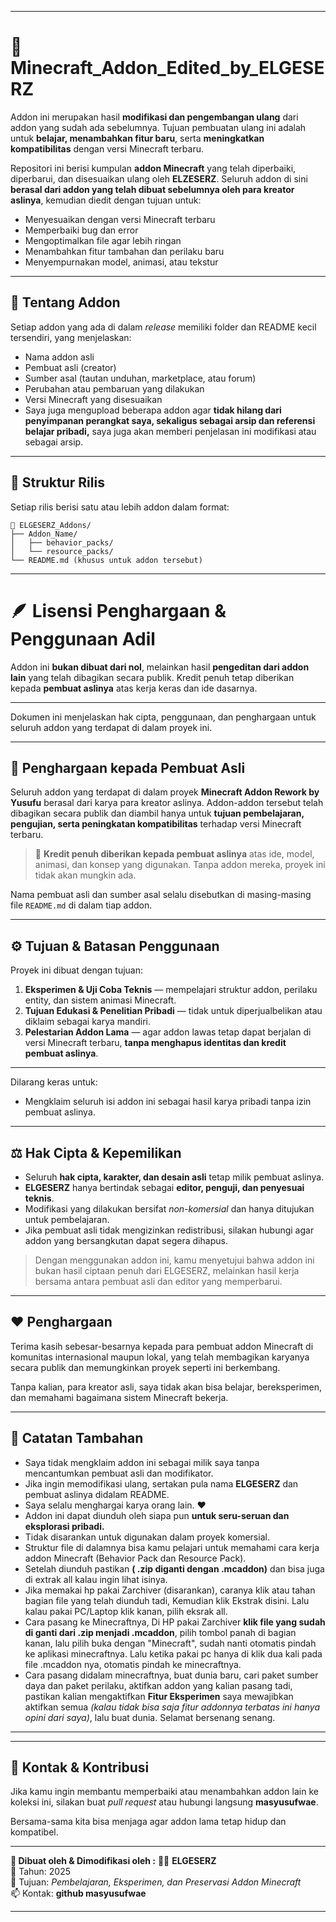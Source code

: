 
---

# 🧩 Minecraft_Addon_Edited_by_ELGESERZ

Addon ini merupakan hasil **modifikasi dan pengembangan ulang** dari addon yang sudah ada sebelumnya.
Tujuan pembuatan ulang ini adalah untuk **belajar, menambahkan fitur baru**, serta **meningkatkan kompatibilitas** dengan versi Minecraft terbaru.

Repositori ini berisi kumpulan **addon Minecraft** yang telah diperbaiki, diperbarui, dan disesuaikan ulang oleh **ELZESERZ**.
Seluruh addon di sini **berasal dari addon yang telah dibuat sebelumnya oleh para kreator aslinya**, kemudian diedit dengan tujuan untuk:

* Menyesuaikan dengan versi Minecraft terbaru
* Memperbaiki bug dan error
* Mengoptimalkan file agar lebih ringan
* Menambahkan fitur tambahan dan perilaku baru
* Menyempurnakan model, animasi, atau tekstur

---

## 📖 Tentang Addon

Setiap addon yang ada di dalam *release* memiliki folder dan README kecil tersendiri, yang menjelaskan:

* Nama addon asli
* Pembuat asli (creator)
* Sumber asal (tautan unduhan, marketplace, atau forum)
* Perubahan atau pembaruan yang dilakukan
* Versi Minecraft yang disesuaikan
* Saya juga mengupload beberapa addon agar **tidak hilang dari penyimpanan perangkat saya, sekaligus sebagai arsip dan referensi belajar pribadi,**
saya juga akan memberi penjelasan ini modifikasi atau sebagai arsip.
---

## 🧱 Struktur Rilis

Setiap rilis berisi satu atau lebih addon dalam format:

```
📁 ELGESERZ_Addons/
├── Addon_Name/
│   ├── behavior_packs/
│   └── resource_packs/
└── README.md (khusus untuk addon tersebut)
```

---

# 🪶 Lisensi Penghargaan & Penggunaan Adil

Addon ini **bukan dibuat dari nol**, melainkan hasil **pengeditan dari addon lain** yang telah dibagikan secara publik.
Kredit penuh tetap diberikan kepada **pembuat aslinya** atas kerja keras dan ide dasarnya.

---

Dokumen ini menjelaskan hak cipta, penggunaan, dan penghargaan untuk seluruh addon yang terdapat di dalam proyek ini.

---

## 📜 Penghargaan kepada Pembuat Asli

Seluruh addon yang terdapat di dalam proyek **Minecraft Addon Rework by Yusufu** berasal dari karya para kreator aslinya.
Addon-addon tersebut telah dibagikan secara publik dan diambil hanya untuk **tujuan pembelajaran, pengujian, serta peningkatan kompatibilitas** terhadap versi Minecraft terbaru.

> 🧱 **Kredit penuh diberikan kepada pembuat aslinya** atas ide, model, animasi, dan konsep yang digunakan.
> Tanpa addon mereka, proyek ini tidak akan mungkin ada.

Nama pembuat asli dan sumber asal selalu disebutkan di masing-masing file `README.md` di dalam tiap addon.

---

## ⚙️ Tujuan & Batasan Penggunaan

Proyek ini dibuat dengan tujuan:

1. **Eksperimen & Uji Coba Teknis** — mempelajari struktur addon, perilaku entity, dan sistem animasi Minecraft.
2. **Tujuan Edukasi & Penelitian Pribadi** — tidak untuk diperjualbelikan atau diklaim sebagai karya mandiri.
3. **Pelestarian Addon Lama** — agar addon lawas tetap dapat berjalan di versi Minecraft terbaru, **tanpa menghapus identitas dan kredit pembuat aslinya**.

---

Dilarang keras untuk:

* Mengklaim seluruh isi addon ini sebagai hasil karya pribadi tanpa izin pembuat aslinya.

---

## ⚖️ Hak Cipta & Kepemilikan

* Seluruh **hak cipta, karakter, dan desain asli** tetap milik pembuat aslinya.
* **ELGESERZ** hanya bertindak sebagai **editor, penguji, dan penyesuai teknis**.
* Modifikasi yang dilakukan bersifat *non-komersial* dan hanya ditujukan untuk pembelajaran.
* Jika pembuat asli tidak mengizinkan redistribusi, silakan hubungi agar addon yang bersangkutan dapat segera dihapus.

> Dengan menggunakan addon ini, kamu menyetujui bahwa addon ini bukan hasil ciptaan penuh dari ELGESERZ,
> melainkan hasil kerja bersama antara pembuat asli dan editor yang memperbarui.

---

## ❤️ Penghargaan

Terima kasih sebesar-besarnya kepada para pembuat addon Minecraft di komunitas internasional maupun lokal,
yang telah membagikan karyanya secara publik dan memungkinkan proyek seperti ini berkembang.

Tanpa kalian, para kreator asli, saya tidak akan bisa belajar, bereksperimen, dan memahami bagaimana sistem Minecraft bekerja.

---

## 🧠 Catatan Tambahan

- Saya tidak mengklaim addon ini sebagai milik saya tanpa mencantumkan pembuat asli dan modifikator.
- Jika ingin memodifikasi ulang, sertakan pula nama **ELGESERZ** dan pembuat aslinya didalam README.
- Saya selalu menghargai karya orang lain. ❤️
- Addon ini dapat diunduh oleh siapa pun **untuk seru-seruan dan eksplorasi pribadi.**  
- Tidak disarankan untuk digunakan dalam proyek komersial.  
- Struktur file di dalamnya bisa kamu pelajari untuk memahami cara kerja addon Minecraft (Behavior Pack dan Resource Pack).
- Setelah diunduh pastikan **( .zip diganti dengan .mcaddon)** dan bisa juga di extrak all kalau ingin lihat isinya.
- Jika memakai hp pakai Zarchiver (disarankan), caranya klik atau tahan bagian file yang telah diunduh tadi, Kemudian klik Ekstrak disini. Lalu kalau pakai PC/Laptop klik kanan, pilih eksrak all.
- Cara pasang ke Minecraftnya, Di HP pakai Zarchiver **klik file yang sudah di ganti dari .zip menjadi .mcaddon**, pilih tombol panah di bagian kanan, lalu pilih buka dengan "Minecraft", sudah nanti otomatis pindah ke aplikasi minecraftnya. Lalu ketika pakai pc hanya di klik dua kali pada file .mcaddon nya, otomatis pindah ke minecraftnya.
-  Cara pasang didalam minecraftnya, buat dunia baru, cari paket sumber daya dan paket perilaku, aktifkan addon yang kalian pasang tadi, pastikan kalian mengaktifkan **Fitur Eksperimen** saya mewajibkan aktifkan semua *(kalau tidak bisa saja fitur addonnya terbatas ini hanya opini dari saya)*, lalu buat dunia. Selamat bersenang senang.

---

---

## 💬 Kontak & Kontribusi

Jika kamu ingin membantu memperbaiki atau menambahkan addon lain ke koleksi ini,
silakan buat *pull request* atau hubungi langsung **masyusufwae**.

Bersama-sama kita bisa menjaga agar addon lama tetap hidup dan kompatibel.

----

**📌 Dibuat oleh & Dimodifikasi oleh :**
🧑‍💻 **ELGESERZ**  
📅 Tahun: 2025  
📍 Tujuan: *Pembelajaran, Eksperimen, dan Preservasi Addon Minecraft*  
📫 Kontak: **github masyusufwae**

----
